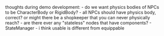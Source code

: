 thoughts during demo development:
    - do we want physics bodies of NPCs to be CharacterBody or RigidBody?
    - all NPCs should have physics body, correct? or might there be a shopkeeper that you can never physically reach?
    - are there ever any "stateless" nodes that have components?
    - StateManager 
    - i think usable is different from equippable
    